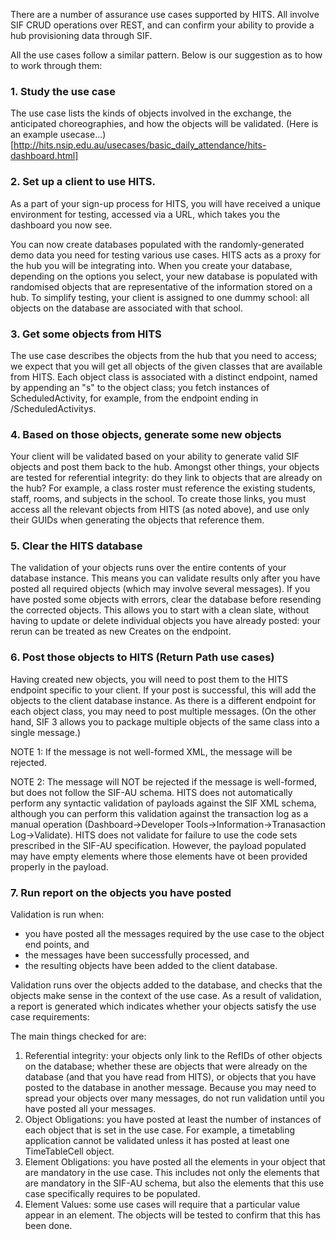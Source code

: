 There are a number of assurance use cases supported by HITS. All involve SIF CRUD operations over REST, and can confirm your ability to provide a hub provisioning data through SIF.

All the use cases follow a similar pattern. Below is our suggestion as to how to work through them:

### 1. Study the use case

The use case lists the kinds of objects involved in the exchange, the anticipated choreographies, and how the objects will be validated. (Here is an example usecase...)[http://hits.nsip.edu.au/usecases/basic_daily_attendance/hits-dashboard.html]

### 2. Set up a client to use HITS.

As a part of your sign-up process for HITS, you will have received a unique environment for testing, accessed via a URL, which takes you the dashboard you now see.

You can now create databases populated with the randomly-generated demo data you need for testing various use cases. HITS acts as a proxy for the hub you will be integrating into. When you create your database, depending on the options you select, your new database is populated with randomised objects that are representative of the information stored on a hub. To simplify testing, your client is assigned to one dummy school: all objects on the database are associated with that school.
<!--- is this last sentence still true? PH --->

### 3. Get some objects from HITS

The use case describes the objects from the hub that you need to access; we expect that you will get all objects of the given classes that are available from HITS. Each object class is associated with a distinct endpoint, named by appending an "s" to the object class; you fetch instances of ScheduledActivity, for example, from the endpoint ending in /ScheduledActivitys.

### 4. Based on those objects, generate some new objects

Your client will be validated based on your ability to generate valid SIF objects and post them back to the hub. 
Amongst other things, your objects are tested for referential integrity: do they link to objects that are already on the hub? For example, a class roster must reference the existing students, staff, rooms, and subjects in the school. To create those links, you must access all the relevant objects from HITS (as noted above), and use only their GUIDs when generating the objects that reference them.

### 5. Clear the HITS database

The validation of your objects runs over the entire contents of your database instance. This means you can validate results only after you have posted all required objects (which may involve several messages). If you have posted some objects with errors, clear the database before resending the corrected objects. This allows you to start with a clean slate, without having to update or delete individual objects you have already posted: your rerun can be treated as new Creates on the endpoint.

### 6. Post those objects to HITS (Return Path use cases)

Having created new objects, you will need to post them to the HITS endpoint specific to your client. If your post is successful, this will add the objects to the client database instance. As there is a different endpoint for each object class, you may need to post multiple messages. (On the other hand, SIF 3 allows you to package multiple objects of the same class into a single message.)
	
NOTE 1:
If the message is not well-formed XML, the message will be rejected.

NOTE 2:
The message will NOT be rejected if the message is well-formed, but does not follow the SIF-AU schema. HITS does not automatically perform any syntactic validation of payloads against the SIF XML schema, although you can perform this validation against the transaction log as a manual operation (Dashboard->Developer Tools->Information->Tranasaction Log->Validate). HITS does not validate for failure to use the code sets prescribed in the SIF-AU specification. However, the payload populated may have empty elements where those elements have ot been provided properly in the payload.
					
					
### 7. Run report on the objects you have posted

Validation is run when:

* you have posted all the messages required by the use case to the object end points, and
* the messages have been successfully processed, and
* the resulting objects have been added to the client database.

Validation runs over the objects added to the database, and checks that the objects make sense in the context of the use case. As a result of validation, a report is generated which indicates whether your objects satisfy the use case requirements:

The main things checked for are:

1. Referential integrity: your objects only link to the RefIDs of other objects on the database; whether these are objects that were already on the database (and that you have read from HITS), or objects that you have posted to the database in another message. Because you may need to spread your objects over many messages, do not run validation until you have posted all your messages.
2. Object Obligations: you have posted at least the number of instances of each object that is set in the use case. For example, a timetabling application cannot be validated unless it has posted at least one TimeTableCell object.
3. Element Obligations: you have posted all the elements in your object that are mandatory in the use case. This includes not only the elements that are mandatory in the SIF-AU schema, but also the elements that this use case specifically requires to be populated.
4. Element Values: some use cases will require that a particular value appear in an element. The objects will be tested to confirm that this has been done.
